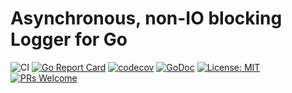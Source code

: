 # Asynchronous, non-IO blocking Logger for Go

![CI](https://github.com/benjivesterby/alog/workflows/CI/badge.svg)
[![Go Report Card](https://goreportcard.com/badge/github.com/benjivesterby/alog)](https://goreportcard.com/report/github.com/benjivesterby/alog)
[![codecov](https://codecov.io/gh/benjivesterby/alog/branch/master/graph/badge.svg)](https://codecov.io/gh/benjivesterby/alog)
[![GoDoc](https://godoc.org/github.com/benjivesterby/alog?status.svg)](https://godoc.org/github.com/benjivesterby/alog)
[![License: MIT](https://img.shields.io/badge/License-MIT-yellow.svg)](https://opensource.org/licenses/MIT)
[![PRs Welcome](https://img.shields.io/badge/PRs-welcome-brightgreen.svg)](http://makeapullrequest.com)